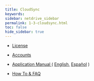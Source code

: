 ```yaml
---
title: CloudSync
keywords:
sidebar: netdrive_sidebar
permalink: 1-3-cloudsync.html
toc: false
hide_sidebar: true
---
```


- [ License ](3-14-license)

<!--    - [CloudSync License](3-14-license#wiki-toc-cloudsync-license) -->
<!--    - [Plans in General](3-14-license#wiki-toc-plans-in-general) -->
<!--    - [License Types](3-14-license#wiki-toc-license-types) -->
<!--    - [Add License](3-14-license#wiki-toc-add-license) -->
<!--    - [Add Team Member](3-14-license#wiki-toc-add-team-member) -->
<!--    - [Team Manual](3-14-license#wiki-toc-team-manual) -->

- [ Accounts ](3-14-license#wiki-toc-account-site)
  <!--    - [Account Site](3-14-license#wiki-toc-account-site) -->
  <!--    - [Create Account ID](3-14-license#wiki-toc-create-account-id) -->
  <!--    - [Change Account ID](3-14-license#wiki-toc-change-account-id) -->
  <!--    - [Reset Password](3-14-license#wiki-toc-reset-password) -->
  <!--    - [Change Login Method](3-14-license#wiki-toc-change-login-method) -->
  <!--    - [Invoice Link](3-14-license#wiki-toc-invoice-link) -->
  <!--    - [Change Credit Card](3-14-license#wiki-toc-change-credit-card) -->
  <!--    - [Subscription Auto-Renewal](3-14-license#wiki-toc-subscription-auto-renewal) -->
  <!--    - [Lifetime Support Option](3-14-license#wiki-toc-lifetime-support-option) -->
  <!--    - [End Subscription](3-14-license#wiki-toc-end-subscription) -->
  <!--    - [Delete Account ID](3-14-license#wiki-toc-delete-account-id) -->
  <!--    - [Refund Policy](3-14-license#wiki-toc-refund-policy) -->
  <!--    - [Support Site](3-14-license#wiki-toc-support-site) -->

- [ Application Manual ](3-125-application-manual) ( [English](3-125-application-manual), [Español](3-126-application-manual-es) )

* [ How To & FAQ ](https://support.bdrive.com/c/how-to-faq/cloudsync-how-to)
